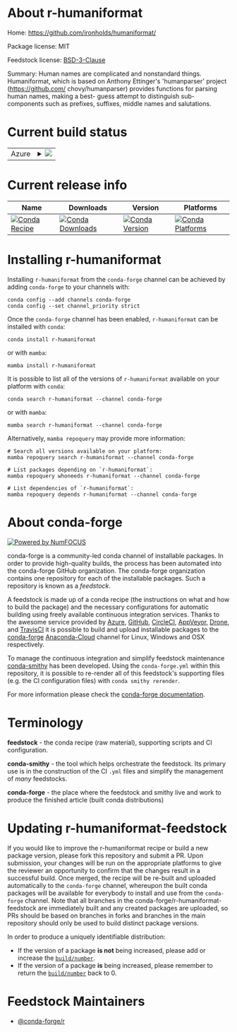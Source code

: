 About r-humaniformat
====================

Home: https://github.com/ironholds/humaniformat/

Package license: MIT

Feedstock license: [BSD-3-Clause](https://github.com/conda-forge/r-humaniformat-feedstock/blob/main/LICENSE.txt)

Summary: Human names are complicated and nonstandard things. Humaniformat, which is based on Anthony Ettinger's 'humanparser' project (https://github.com/ chovy/humanparser) provides functions for parsing human names, making a best- guess attempt to distinguish sub-components such as prefixes, suffixes, middle names and salutations.

Current build status
====================


<table>
    
  <tr>
    <td>Azure</td>
    <td>
      <details>
        <summary>
          <a href="https://dev.azure.com/conda-forge/feedstock-builds/_build/latest?definitionId=16221&branchName=main">
            <img src="https://dev.azure.com/conda-forge/feedstock-builds/_apis/build/status/r-humaniformat-feedstock?branchName=main">
          </a>
        </summary>
        <table>
          <thead><tr><th>Variant</th><th>Status</th></tr></thead>
          <tbody><tr>
              <td>linux_64_r_base4.0</td>
              <td>
                <a href="https://dev.azure.com/conda-forge/feedstock-builds/_build/latest?definitionId=16221&branchName=main">
                  <img src="https://dev.azure.com/conda-forge/feedstock-builds/_apis/build/status/r-humaniformat-feedstock?branchName=main&jobName=linux&configuration=linux_64_r_base4.0" alt="variant">
                </a>
              </td>
            </tr><tr>
              <td>linux_64_r_base4.1</td>
              <td>
                <a href="https://dev.azure.com/conda-forge/feedstock-builds/_build/latest?definitionId=16221&branchName=main">
                  <img src="https://dev.azure.com/conda-forge/feedstock-builds/_apis/build/status/r-humaniformat-feedstock?branchName=main&jobName=linux&configuration=linux_64_r_base4.1" alt="variant">
                </a>
              </td>
            </tr><tr>
              <td>osx_64_r_base4.0</td>
              <td>
                <a href="https://dev.azure.com/conda-forge/feedstock-builds/_build/latest?definitionId=16221&branchName=main">
                  <img src="https://dev.azure.com/conda-forge/feedstock-builds/_apis/build/status/r-humaniformat-feedstock?branchName=main&jobName=osx&configuration=osx_64_r_base4.0" alt="variant">
                </a>
              </td>
            </tr><tr>
              <td>osx_64_r_base4.1</td>
              <td>
                <a href="https://dev.azure.com/conda-forge/feedstock-builds/_build/latest?definitionId=16221&branchName=main">
                  <img src="https://dev.azure.com/conda-forge/feedstock-builds/_apis/build/status/r-humaniformat-feedstock?branchName=main&jobName=osx&configuration=osx_64_r_base4.1" alt="variant">
                </a>
              </td>
            </tr><tr>
              <td>win_64_r_base4.0</td>
              <td>
                <a href="https://dev.azure.com/conda-forge/feedstock-builds/_build/latest?definitionId=16221&branchName=main">
                  <img src="https://dev.azure.com/conda-forge/feedstock-builds/_apis/build/status/r-humaniformat-feedstock?branchName=main&jobName=win&configuration=win_64_r_base4.0" alt="variant">
                </a>
              </td>
            </tr><tr>
              <td>win_64_r_base4.1</td>
              <td>
                <a href="https://dev.azure.com/conda-forge/feedstock-builds/_build/latest?definitionId=16221&branchName=main">
                  <img src="https://dev.azure.com/conda-forge/feedstock-builds/_apis/build/status/r-humaniformat-feedstock?branchName=main&jobName=win&configuration=win_64_r_base4.1" alt="variant">
                </a>
              </td>
            </tr>
          </tbody>
        </table>
      </details>
    </td>
  </tr>
</table>

Current release info
====================

| Name | Downloads | Version | Platforms |
| --- | --- | --- | --- |
| [![Conda Recipe](https://img.shields.io/badge/recipe-r--humaniformat-green.svg)](https://anaconda.org/conda-forge/r-humaniformat) | [![Conda Downloads](https://img.shields.io/conda/dn/conda-forge/r-humaniformat.svg)](https://anaconda.org/conda-forge/r-humaniformat) | [![Conda Version](https://img.shields.io/conda/vn/conda-forge/r-humaniformat.svg)](https://anaconda.org/conda-forge/r-humaniformat) | [![Conda Platforms](https://img.shields.io/conda/pn/conda-forge/r-humaniformat.svg)](https://anaconda.org/conda-forge/r-humaniformat) |

Installing r-humaniformat
=========================

Installing `r-humaniformat` from the `conda-forge` channel can be achieved by adding `conda-forge` to your channels with:

```
conda config --add channels conda-forge
conda config --set channel_priority strict
```

Once the `conda-forge` channel has been enabled, `r-humaniformat` can be installed with `conda`:

```
conda install r-humaniformat
```

or with `mamba`:

```
mamba install r-humaniformat
```

It is possible to list all of the versions of `r-humaniformat` available on your platform with `conda`:

```
conda search r-humaniformat --channel conda-forge
```

or with `mamba`:

```
mamba search r-humaniformat --channel conda-forge
```

Alternatively, `mamba repoquery` may provide more information:

```
# Search all versions available on your platform:
mamba repoquery search r-humaniformat --channel conda-forge

# List packages depending on `r-humaniformat`:
mamba repoquery whoneeds r-humaniformat --channel conda-forge

# List dependencies of `r-humaniformat`:
mamba repoquery depends r-humaniformat --channel conda-forge
```


About conda-forge
=================

[![Powered by
NumFOCUS](https://img.shields.io/badge/powered%20by-NumFOCUS-orange.svg?style=flat&colorA=E1523D&colorB=007D8A)](https://numfocus.org)

conda-forge is a community-led conda channel of installable packages.
In order to provide high-quality builds, the process has been automated into the
conda-forge GitHub organization. The conda-forge organization contains one repository
for each of the installable packages. Such a repository is known as a *feedstock*.

A feedstock is made up of a conda recipe (the instructions on what and how to build
the package) and the necessary configurations for automatic building using freely
available continuous integration services. Thanks to the awesome service provided by
[Azure](https://azure.microsoft.com/en-us/services/devops/), [GitHub](https://github.com/),
[CircleCI](https://circleci.com/), [AppVeyor](https://www.appveyor.com/),
[Drone](https://cloud.drone.io/welcome), and [TravisCI](https://travis-ci.com/)
it is possible to build and upload installable packages to the
[conda-forge](https://anaconda.org/conda-forge) [Anaconda-Cloud](https://anaconda.org/)
channel for Linux, Windows and OSX respectively.

To manage the continuous integration and simplify feedstock maintenance
[conda-smithy](https://github.com/conda-forge/conda-smithy) has been developed.
Using the ``conda-forge.yml`` within this repository, it is possible to re-render all of
this feedstock's supporting files (e.g. the CI configuration files) with ``conda smithy rerender``.

For more information please check the [conda-forge documentation](https://conda-forge.org/docs/).

Terminology
===========

**feedstock** - the conda recipe (raw material), supporting scripts and CI configuration.

**conda-smithy** - the tool which helps orchestrate the feedstock.
                   Its primary use is in the construction of the CI ``.yml`` files
                   and simplify the management of *many* feedstocks.

**conda-forge** - the place where the feedstock and smithy live and work to
                  produce the finished article (built conda distributions)


Updating r-humaniformat-feedstock
=================================

If you would like to improve the r-humaniformat recipe or build a new
package version, please fork this repository and submit a PR. Upon submission,
your changes will be run on the appropriate platforms to give the reviewer an
opportunity to confirm that the changes result in a successful build. Once
merged, the recipe will be re-built and uploaded automatically to the
`conda-forge` channel, whereupon the built conda packages will be available for
everybody to install and use from the `conda-forge` channel.
Note that all branches in the conda-forge/r-humaniformat-feedstock are
immediately built and any created packages are uploaded, so PRs should be based
on branches in forks and branches in the main repository should only be used to
build distinct package versions.

In order to produce a uniquely identifiable distribution:
 * If the version of a package **is not** being increased, please add or increase
   the [``build/number``](https://docs.conda.io/projects/conda-build/en/latest/resources/define-metadata.html#build-number-and-string).
 * If the version of a package **is** being increased, please remember to return
   the [``build/number``](https://docs.conda.io/projects/conda-build/en/latest/resources/define-metadata.html#build-number-and-string)
   back to 0.

Feedstock Maintainers
=====================

* [@conda-forge/r](https://github.com/conda-forge/r/)


